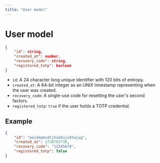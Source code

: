 ```yaml
---
title: "User model"
---
```


# User model

```json
{
    "id": string,
    "created_at": number,
    "recovery_code": string,
    "registered_totp": boolean
}
```

- `id`: A 24 character long unique identifier with 120 bits of entropy.
- `created_at`: A 64-bit integer as an UNIX timestamp representing when the user was created.
- `recovery_code`: A single-use code for resetting the user's second factors.
- `registered_totp`: `true` if the user holds a TOTP credential.

## Example

```json
{
    "id": "eeidmqmvdtjhaddujv8twjug",
    "created_at": 1728783738,
    "recovery_code": "12345678",
    "registered_totp": false
}
```
